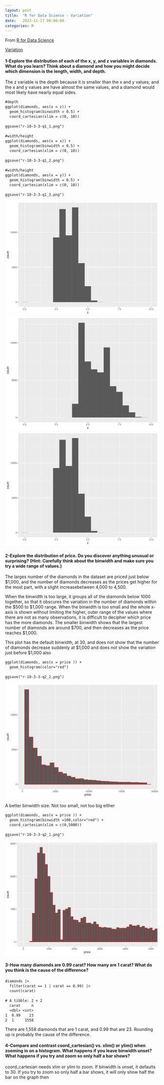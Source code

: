 ```yaml
---
layout: post
title:  "R for Data Science - Variation"
date:   2023-11-17 00:00:00
categories: R
---
```


From [R for Data Science](https://r4ds.hadley.nz)

[Variation](https://r4ds.hadley.nz/layers#the-layered-grammar-of-graphics)

#### 1-Explore the distribution of each of the x, y, and z variables in diamonds. What do you learn? Think about a diamond and how you might decide which dimension is the length, width, and depth.

The z variable is the depth because it is smaller than the x and y values; and the x and y values are have almost the same values, and a diamond would most likely have nearly equal sides. 
```
#depth  
ggplot(diamonds, aes(x = z)) +
  geom_histogram(binwidth = 0.5) +
  coord_cartesian(xlim = c(0, 10))

ggsave("r-10-3-3-q1_1.png")

#width/height
ggplot(diamonds, aes(x = x)) +
  geom_histogram(binwidth = 0.5) +
  coord_cartesian(xlim = c(0, 10))

ggsave("r-10-3-3-q1_2.png")

#width/height
ggplot(diamonds, aes(x = y)) +
  geom_histogram(binwidth = 0.5) +
  coord_cartesian(xlim = c(0, 10))

ggsave("r-10-3-3-q1_3.png")

```

<img src="https://raw.githubusercontent.com/nadinesk/nadinesk.github.io/master/images/r-10-3-3-q1_1.png"/>

<img src="https://raw.githubusercontent.com/nadinesk/nadinesk.github.io/master/images/r-10-3-3-q1_2.png"/>

<img src="https://raw.githubusercontent.com/nadinesk/nadinesk.github.io/master/images/r-10-3-3-q1_1.png"/>

#### 2-Explore the distribution of price. Do you discover anything unusual or surprising? (Hint: Carefully think about the binwidth and make sure you try a wide range of values.)

The larges number of the diamonds in the dataset are priced just below $1,000, and the number of diamonds decreases as the prices get higher for the most part, with a slight increasebetween 4,000 to 4,500. 

When the binwidth is too large, it groups all of the diamonds below 1000 together, so that it obscures the variation in the number of diamonds within the $500 to $1,000 range. When the binwidth is too small and the whole x-axis is shown without limiting the higher, outer range of the values where there are not as many observations, it is difficult to decipher which price has the more diamonds. The smaller binwidth shows that the largest number of diamonds are around $700, and then decreases as the price reaches $1,000. 

This plot has the default binwidth, at 30, and does not show that the number of diamonds decrease suddenly at $1,000 and does not show the variation just before $1,000 also 

```
ggplot(diamonds, aes(x = price )) +
  geom_histogram(color="red") 

ggsave("r-10-3-3-q2_2.png")
```  

<img src="https://raw.githubusercontent.com/nadinesk/nadinesk.github.io/master/images/r-10-3-3-q2_2.png"/>

A better binwidth size. Not too small, not too big either 
```
ggplot(diamonds, aes(x = price )) +
  geom_histogram(binwidth =100,color="red") +
  coord_cartesian(xlim = c(0,5000))

ggsave("r-10-3-3-q2_1.png")

```

<img src="https://raw.githubusercontent.com/nadinesk/nadinesk.github.io/master/images/r-10-3-3-q2_1.png"/>

#### 3-How many diamonds are 0.99 carat? How many are 1 carat? What do you think is the cause of the difference?

```
diamonds |>
  filter(carat == 1 | carat == 0.99) |>
  count(carat)

# A tibble: 2 × 2
  carat     n
  <dbl> <int>
1  0.99    23
2  1     1558
```

There are 1,558 diamonds that are 1 carat, and 0.99 that are 23. Rounding up is probably the cause of the difference. 

#### 4-Compare and contrast coord_cartesian() vs. xlim() or ylim() when zooming in on a histogram. What happens if you leave binwidth unset? What happens if you try and zoom so only half a bar shows?

coord_cartesian needs xlim or ylim to zoom. If binwidth is unset, it defaults to 30. If you try to zoom so only half a bar shows, it will only show half the bar on the graph then

